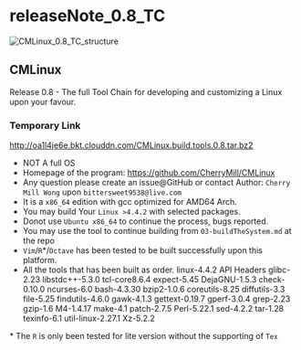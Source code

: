 # releaseNote_0.8_TC

![CMLinux_0.8_TC_structure](/resources/CMLinux_0.8_TC_structure)


## CMLinux
Release 0.8 - The full Tool Chain for developing and customizing a Linux upon your favour.

### Temporary Link
http://oa1l4je6e.bkt.clouddn.com/CMLinux.build.tools.0.8.tar.bz2

- NOT A full OS 
- Homepage of the program: https://github.com/CherryMill/CMLinux
- Any question please create an issue@GitHub or contact Author: `Cherry Mill Wong` upon `bittersweet9538@live.com`
- It is a `x86_64` edition with gcc optimized for AMD64 Arch.
- You may build Your `Linux >4.4.2` with selected packages.
- Donot use `Ubuntu x86_64` to continue the process, bugs reported.
- You may use the tool to continue building from `03-buildTheSystem.md` at the repo
- `Vim`/`R`*/`Octave` has been tested to be built successfully upon this platform.
- All the tools that has been built as order.
linux-4.4.2 API Headers
glibc-2.23
libstdc++-5.3.0
tcl-core8.6.4
expect-5.45
DejaGNU-1.5.3
check-0.10.0
ncurses-6.0
bash-4.3.30
bzip2-1.0.6
coreutils-8.25
diffutils-3.3
file-5.25
findutils-4.6.0
gawk-4.1.3
gettext-0.19.7
gperf-3.0.4
grep-2.23
gzip-1.6
M4-1.4.17
make-4.1
patch-2.7.5
Perl-5.22.1
sed-4.2.2
tar-1.28
texinfo-6.1
util-linux-2.27.1
Xz-5.2.2

\* The `R` is only been tested for lite version without the supporting of `Tex`